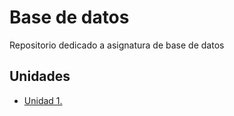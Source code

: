 # Base de datos
Repositorio dedicado a asignatura de base de datos
## Unidades
- [Unidad 1.](Unidad_1)
